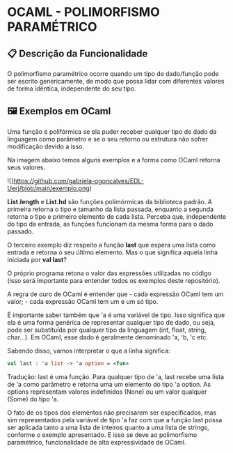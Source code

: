 # OCAML - POLIMORFISMO PARAMÉTRICO

## 📋 Descrição da Funcionalidade

O polimorfismo paramétrico ocorre quando um tipo de dado/função pode ser escrito genericamente, de modo que possa lidar com diferentes valores de forma idêntica, independente do seu tipo.

## 🖼️ Exemplos em OCaml

Uma função é polifórmica se ela puder receber qualquer tipo de dado da linguagem como parâmetro e se o seu retorno ou estrutura não sofrer modificação devido a isso.  

Na imagem abaixo temos alguns exemplos e a forma como OCaml retorna seus valores. 

![]https://github.com/gabriela-ogoncalves/EDL-Uerj/blob/main/exemplo.png)

**List.length** e **List.hd** são funções polimórmicas da biblioteca padrão. A primeira retorna o tipo e tamanho da lista passada, enquanto a segunda retorna o tipo e primeiro elemento de cada lista. Perceba que, independente do tipo da entrada, as funções funcionam da mesma forma para o dado passado. 

O terceiro exemplo diz respeito a função **last** que espera uma lista como entrada e retorna o seu último elemento. Mas o que significa aquela linha iniciada por **val last**? 

O próprio programa retona o valor das expressões utilizadas no código (isso será importante para entender todos os exemplos deste repositório). 

A regra de ouro de OCaml é entender que
    - cada expressão OCaml tem um valor;
    - cada expressão OCaml tem um e um só tipo.

É importante saber também que 'a é uma variável de tipo. Isso significa que ela é uma forma genérica de representar qualquer tipo de dado, ou seja, pode ser substituída por qualquer tipo da linguagem (int, float, string, char...). Em OCaml, esse dado é geralmente denominado 'a, 'b, 'c etc. 

Sabendo disso, vamos interpretar o que a linha significa:

```ocaml
val last : 'a list -> 'a option = <fun>
```

Tradução: last é uma função. Para qualquer tipo de 'a, last recebe uma lista de 'a como parâmetro e retorna uma um elemento do tipo 'a option. As options representam valores indefinidos (None) ou um valor qualquer (Some) do tipo 'a.

O fato de os tipos dos elementos não precisarem ser especificados, mas sim representados pela variável de tipo 'a faz com que a função last possa ser aplicada tanto a uma lista de inteiros quanto a uma lista de strings, conforme o exemplo apresentado. E isso se deve ao polimorfismo paramétrico, funcionalidade de alta expressividade de OCaml.